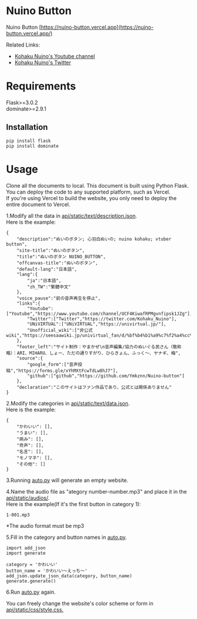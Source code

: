 # Nuino Button

Nuino Button [https://nuino-button.vercel.app](https://nuino-button.vercel.app/)

Related Links:
* [Kohaku Nuino's Youtube channel](https://www.youtube.com/channel/UCF4KiwafRPMgvnfipsk1JZg)
* [Kohaku Nuino's Twitter](https://twitter.com/Kohaku_Nuino)

# Requirements
Flask>=3.0.2  
dominate>=2.9.1

## Installation

`pip install flask`  
`pip install dominate`

# Usage
Clone all the documents to local.
This document is built using Python Flask. You can deploy the code to any supported platform, such as Vercel.  
If you're using Vercel to build the website, you only need to deploy the entire document to Vercel.

1.Modify all the data in [api/static/text/description.json](https://github.com/Ymkznn/Nuino-button/blob/main/api/static/text/description.json).  
Here is the example:  
```
{
    "description":"ぬいのボタン; 心羽白ぬいの; nuino kohaku; vtuber button",
    "site-title":"ぬいのボタン",
    "title":"ぬいのボタン NUINO_BUTTON",
    "offcanvas-title":"ぬいのボタン",
    "default-lang":"日本語",
    "lang":{
        "ja":"日本語",
        "zh_TW":"繁體中文"
    },
    "voice_pause":"前の音声再生を停止",
    "links":{
        "Youtube":["Youtube","https://www.youtube.com/channel/UCF4KiwafRPMgvnfipsk1JZg"],
        "Twitter":["Twitter","https://twitter.com/Kohaku_Nuino"],
        "UNiVIRTUAL":["UNiVIRTUAL","https://univirtual.jp/"],
        "Unofficial_wiki":["非公式wiki","https://seesaawiki.jp/univirtual_fan/d/%bf%b4%b1%a9%c7%f2%a4%cc%a4%a4%a4%ce"]
    },
    "footer_left":"サイト制作：やまかぜ\n音声編集/協力のぬいぐる民さん（敬称略）：ARI、MIHARU、しょー、ただの通りすがり、ひらきょん、ふっく～、ヤナギ、梅",
    "source":{
        "google_form":["音声投稿","https://forms.gle/xYhMXtFcwTdLw8hJ7"],
        "github":["github","https://github.com/Ymkznn/Nuino-button"]
    },
    "declaration":"このサイトはファン作品であり、公式とは関係ありません"
}
```  

2.Modify the categories in [api/static/text/data.json](https://github.com/Ymkznn/Nuino-button/blob/main/api/static/text/data.json).  
Here is the example:  
```
{
    "かわいい": [],
    "うまい": [],
    "病み": [],
    "奇声": [],
    "名言": [],
    "モノマネ": [],
    "その他": []
}
```

3.Running [auto.py](https://github.com/Ymkznn/Nuino-button/blob/main/auto.py) will generate an empty website.  

4.Name the audio file as "ategory number-number.mp3" and place it in the [api/static/audios/](https://github.com/Ymkznn/Nuino-button/tree/main/api/static/audios).  
Here is the example(If it's the first button in category 1):  
```
1-001.mp3
```
*The audio format must be mp3

5.Fill in the category and button names in [auto.py](https://github.com/Ymkznn/Nuino-button/blob/main/auto.py).  
```
import add_json
import generate

category = 'かわいい'
button_name = 'かわいい～えっち～'
add_json.update_json_data(category, button_name)
generate.generate()
```

6.Run [auto.py](https://github.com/Ymkznn/Nuino-button/blob/main/auto.py) again.

You can freely change the website's color scheme or form in [api/static/css/style.css.](https://github.com/Ymkznn/Nuino-button/blob/main/api/static/css/style.css)
